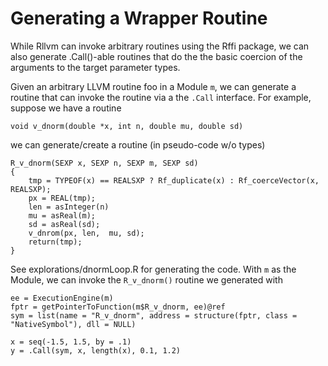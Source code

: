 #

# Generating a Wrapper Routine

While Rllvm can invoke arbitrary routines using the Rffi package, we can also
generate .Call()-able routines that do the the basic coercion of the arguments to the
target parameter types.


Given an arbitrary LLVM routine foo in a Module `m`, we can generate a routine that can invoke the routine via a
the `.Call` interface.
For example, suppose we have a routine
```
void v_dnorm(double *x, int n, double mu, double sd)
```
we can generate/create a routine (in pseudo-code w/o types)
```
R_v_dnorm(SEXP x, SEXP n, SEXP m, SEXP sd)
{
    tmp = TYPEOF(x) == REALSXP ? Rf_duplicate(x) : Rf_coerceVector(x, REALSXP);
	px = REAL(tmp);
	len = asInteger(n)
	mu = asReal(m);
	sd = asReal(sd);
	v_dnrom(px, len,  mu, sd);
	return(tmp);
}
```
See explorations/dnormLoop.R for generating the code.
With `m` as the Module, we can invoke the `R_v_dnorm()` routine we generated with
```
ee = ExecutionEngine(m)
fptr = getPointerToFunction(m$R_v_dnorm, ee)@ref
sym = list(name = "R_v_dnorm", address = structure(fptr, class = "NativeSymbol"), dll = NULL)

x = seq(-1.5, 1.5, by = .1)
y = .Call(sym, x, length(x), 0.1, 1.2)
```


